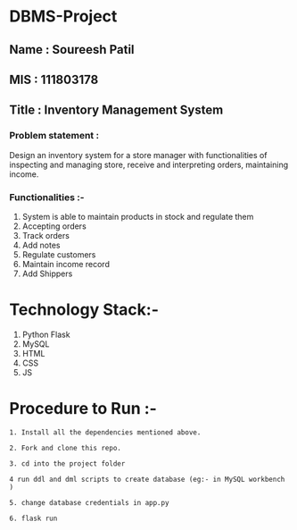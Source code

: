 # DBMS-Project

## Name : Soureesh Patil
## MIS  : 111803178

## Title : Inventory Management System

### Problem statement :
Design an inventory system for a store manager with functionalities of inspecting and managing store, receive and interpreting orders, maintaining income.

### Functionalities :- 
1.	System is able to maintain products in stock and regulate them
2.	Accepting orders
3.	Track orders
4.	Add notes
5.	Regulate customers
6.	Maintain income record
7.  Add Shippers

# Technology Stack:-
1. Python Flask
2. MySQL
3. HTML
4. CSS
5. JS

# Procedure to Run :-
```
1. Install all the dependencies mentioned above.
```
```
2. Fork and clone this repo.
```
```
3. cd into the project folder
```

```
4 run ddl and dml scripts to create database (eg:- in MySQL workbench )
```

```
5. change database credentials in app.py 
```

```
6. flask run
```


